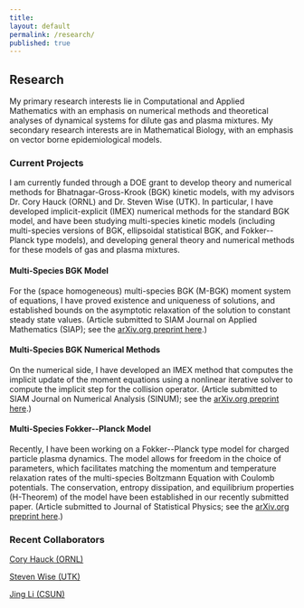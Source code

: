 ```yaml
---
title:
layout: default
permalink: /research/
published: true
---
```


## Research

My primary research interests lie in Computational and Applied Mathematics with an emphasis on numerical methods and theoretical analyses of dynamical systems for dilute gas and plasma mixtures. My secondary research interests are in Mathematical Biology, with an emphasis on vector borne epidemiological models.

### Current Projects

I am currently funded through a DOE grant to develop theory and numerical methods for Bhatnagar-Gross-Krook (BGK) kinetic models, with my advisors Dr. Cory Hauck (ORNL) and Dr. Steven Wise (UTK). In particular, I have developed implicit-explicit (IMEX) numerical methods for the standard BGK model, and have been studying multi-species kinetic models (including multi-species versions of BGK, ellipsoidal statistical BGK, and Fokker--Planck type models), and developing general theory and numerical methods for these models of gas and plasma mixtures.

#### Multi-Species BGK Model

For the (space homogeneous) multi-species BGK (M-BGK) moment system of equations, I have proved existence and uniqueness of solutions, and established bounds on the asymptotic relaxation of the solution to constant steady state values. (Article submitted to SIAM Journal on Applied Mathematics (SIAP); see the [arXiv.org preprint here](https://arxiv.org/abs/2310.12885).)

#### Multi-Species BGK Numerical Methods

On the numerical side, I have developed an IMEX method that computes the implicit update of the moment equations using a nonlinear iterative solver to compute the implicit step for the collision operator. (Article submitted to SIAM Journal on Numerical Analysis (SINUM); see the [arXiv.org preprint here](https://arxiv.org/abs/2404.11775).)

#### Multi-Species Fokker--Planck Model

Recently, I have been working on a Fokker--Planck type model for charged particle plasma dynamics. The model allows for freedom in the choice of parameters, which facilitates matching the momentum and temperature relaxation rates of the multi-species Boltzmann Equation with Coulomb potentials. The conservation, entropy dissipation, and equilibrium properties (H-Theorem) of the model have been established in our recently submitted paper. (Article submitted to Journal of Statistical Physics; see the [arXiv.org preprint here](https://arxiv.org/abs/2404.11775).)


### Recent Collaborators

[Cory Hauck (ORNL)](https://www.ornl.gov/staff-profile/cory-d-hauck)

[Steven Wise (UTK)](https://stevenmwise.github.io/)

[Jing Li (CSUN)](http://www.csun.edu/~jingli/)